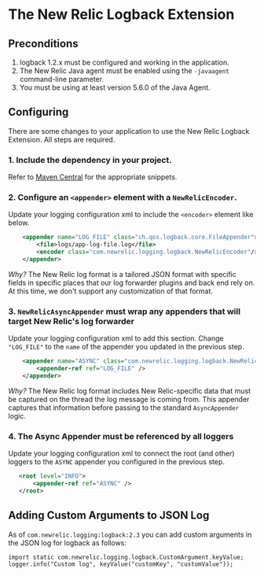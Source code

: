 # The New Relic Logback Extension

## Preconditions

1. logback 1.2.x must be configured and working in the application.
2. The New Relic Java agent must be enabled using the `-javaagent` command-line parameter.
3. You must be using at least version 5.6.0 of the Java Agent.

## Configuring

There are some changes to your application to use the New Relic
Logback Extension. All steps are required.

### 1. Include the dependency in your project.

Refer to [Maven Central](https://search.maven.org/search?q=g:com.newrelic.logging%20a:logback) for the appropriate snippets.


### 2. Configure an `<appender>` element with a `NewRelicEncoder`.

Update your logging configuration xml to include the `<encoder>` element like below.

```xml
    <appender name="LOG_FILE" class="ch.qos.logback.core.FileAppender">
        <file>logs/app-log-file.log</file>
        <encoder class="com.newrelic.logging.logback.NewRelicEncoder"/>
    </appender>
```

*Why?* The New Relic log format is a tailored JSON format with specific fields in specific places
that our log forwarder plugins and back end rely on. At this time, we don't support any customization
of that format.

### 3. `NewRelicAsyncAppender` must wrap any appenders that will target New Relic's log forwarder

Update your logging configuration xml to add this section. Change `"LOG_FILE"` to the `name` of the appender
you updated in the previous step.

```xml
    <appender name="ASYNC" class="com.newrelic.logging.logback.NewRelicAsyncAppender">
        <appender-ref ref="LOG_FILE" />
    </appender>
```

*Why?* The New Relic log format includes New Relic-specific data that must be captured on the thread the log message
is coming from. This appender captures that information before passing to the standard `AsyncAppender` logic.

### 4. The Async Appender must be referenced by all loggers

Update your logging configuration xml to connect the root (and other) loggers to the `ASYNC` appender you configured
in the previous step.

```xml
   <root level="INFO">
       <appender-ref ref="ASYNC" />
   </root>
```

## Adding Custom Arguments to JSON Log

As of `com.newrelic.logging:logback:2.3` you can add custom arguments in the JSON log for logback as follows:

```
import static com.newrelic.logging.logback.CustomArgument.keyValue;
logger.info("Custom log", keyValue("customKey", "customValue"));
```
